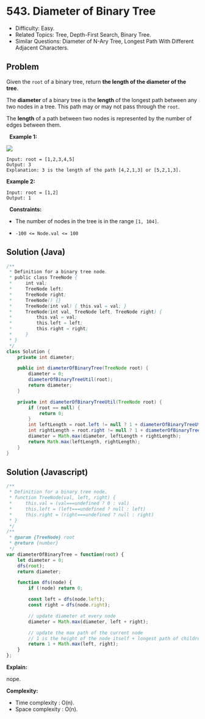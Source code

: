 # 543. Diameter of Binary Tree

- Difficulty: Easy.
- Related Topics: Tree, Depth-First Search, Binary Tree.
- Similar Questions: Diameter of N-Ary Tree, Longest Path With Different Adjacent Characters.

## Problem

Given the ```root``` of a binary tree, return **the length of the **diameter** of the tree**.

The **diameter** of a binary tree is the **length** of the longest path between any two nodes in a tree. This path may or may not pass through the ```root```.

The **length** of a path between two nodes is represented by the number of edges between them.

 
**Example 1:**

![](https://assets.leetcode.com/uploads/2021/03/06/diamtree.jpg)

```
Input: root = [1,2,3,4,5]
Output: 3
Explanation: 3 is the length of the path [4,2,1,3] or [5,2,1,3].
```

**Example 2:**

```
Input: root = [1,2]
Output: 1
```

 
**Constraints:**


	
- The number of nodes in the tree is in the range ```[1, 104]```.
	
- ```-100 <= Node.val <= 100```

## Solution (Java)
```java
/**
 * Definition for a binary tree node.
 * public class TreeNode {
 *     int val;
 *     TreeNode left;
 *     TreeNode right;
 *     TreeNode() {}
 *     TreeNode(int val) { this.val = val; }
 *     TreeNode(int val, TreeNode left, TreeNode right) {
 *         this.val = val;
 *         this.left = left;
 *         this.right = right;
 *     }
 * }
 */
class Solution {
    private int diameter;

    public int diameterOfBinaryTree(TreeNode root) {
        diameter = 0;
        diameterOfBinaryTreeUtil(root);
        return diameter;
    }

    private int diameterOfBinaryTreeUtil(TreeNode root) {
        if (root == null) {
            return 0;
        }
        int leftLength = root.left != null ? 1 + diameterOfBinaryTreeUtil(root.left) : 0;
        int rightLength = root.right != null ? 1 + diameterOfBinaryTreeUtil(root.right) : 0;
        diameter = Math.max(diameter, leftLength + rightLength);
        return Math.max(leftLength, rightLength);
    }
}
```

## Solution (Javascript)

```javascript
/**
 * Definition for a binary tree node.
 * function TreeNode(val, left, right) {
 *     this.val = (val===undefined ? 0 : val)
 *     this.left = (left===undefined ? null : left)
 *     this.right = (right===undefined ? null : right)
 * }
 */
/**
 * @param {TreeNode} root
 * @return {number}
 */
var diameterOfBinaryTree = function(root) {
    let diameter = 0;
    dfs(root);
    return diameter;

    function dfs(node) {
        if (!node) return 0;

        const left = dfs(node.left);
        const right = dfs(node.right);

        // update diameter at every node
        diameter = Math.max(diameter, left + right);

        // update the max path of the current node
        // 1 is the height of the node itself + longest path of children
        return 1 + Math.max(left, right);
    }
};
```

**Explain:**

nope.

**Complexity:**

* Time complexity : O(n).
* Space complexity : O(n).
